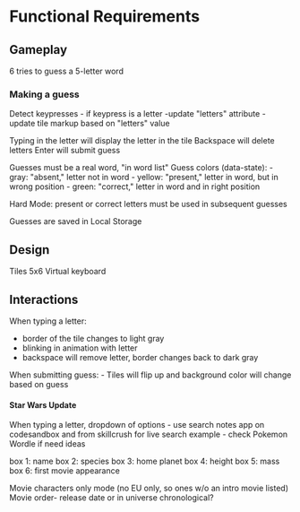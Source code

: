 # Functional Requirements

## Gameplay

6 tries to guess a 5-letter word

### Making a guess

Detect keypresses
    - if keypress is a letter
        -update "letters" attribute
            - update tile markup based on "letters" value

Typing in the letter will display the letter in the tile
Backspace will delete letters
Enter will submit guess

Guesses must be a real word, "in word list"
Guess colors (data-state):
    - gray: "absent," letter not in word
    - yellow: "present," letter in word, but in wrong position
    - green: "correct," letter in word and in right position

Hard Mode: present or correct letters must be used in subsequent guesses

Guesses are saved in Local Storage


## Design

Tiles 5x6
Virtual keyboard

## Interactions

When typing a letter:

- border of the tile changes to light gray
- blinking in animation with letter
- backspace will remove letter, border changes back to dark gray

When submitting guess:
    - Tiles will flip up and background color will change based on guess


#### Star Wars Update

When typing a letter, dropdown of options
    - use search notes app on codesandbox and from skillcrush for live search example
    - check Pokemon Wordle if need ideas

box 1: name
box 2: species
box 3: home planet
box 4: height
box 5: mass
box 6: first movie appearance

Movie characters only mode (no EU only, so ones w/o an intro movie listed)
Movie order- release date or in universe chronological?